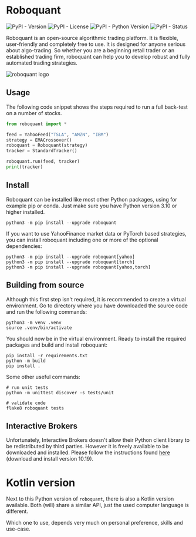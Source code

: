
# Roboquant

![PyPI - Version](https://img.shields.io/pypi/v/roboquant)
![PyPI - License](https://img.shields.io/pypi/l/roboquant)
![PyPI - Python Version](https://img.shields.io/pypi/pyversions/roboquant)
![PyPI - Status](https://img.shields.io/pypi/status/roboquant)

Roboquant is an open-source algorithmic trading platform. It is flexible, user-friendly and completely free to use. It is designed for anyone serious about algo-trading. So whether you are a beginning retail trader or an established trading firm, roboquant can help you to develop robust and fully automated trading strategies.

![roboquant logo](https://github.com/neurallayer/roboquant.py/raw/main/docs/roboquant_header.png)

## Usage
The following code snippet shows the steps required to run a full back-test on a number of stocks.

```python
from roboquant import *

feed = YahooFeed("TSLA", "AMZN", "IBM")
strategy = EMACrossover()
roboquant = Roboquant(strategy)
tracker = StandardTracker()

roboquant.run(feed, tracker)
print(tracker)
```

## Install
Roboquant can be installed like most other Python packages, using for example pip or conda. Just make sure you have Python version 3.10 or higher installed.

```shell
python3 -m pip install --upgrade roboquant
```

If you want to use YahooFinance market data or PyTorch based strategies, you can install roboquant including one or more of the optional dependencies:

```shell
python3 -m pip install --upgrade roboquant[yahoo]
python3 -m pip install --upgrade roboquant[torch]
python3 -m pip install --upgrade roboquant[yahoo,torch]
```

## Building from source
Although this first step isn't required, it is recommended to create a virtual environment. Go to directory where you have downloaded the source code and run the following commands:

```shell
python3 -m venv .venv
source .venv/bin/activate
```

You should now be in the virtual environment. Ready to install the required packages and build and install roboquant:

```shell
pip install -r requirements.txt
python -m build
pip install .
```

Some other useful commands:

```shell
# run unit tests
python -m unittest discover -s tests/unit 

# validate code
flake8 roboquant tests
```


## Interactive Brokers
Unfortunately, Interactive Brokers doesn't allow their Python client library to be redistributed by third parties. However it is freely available to be downloaded and installed. Please follow the instructions found [here](https://ibkrcampus.com/ibkr-quant-news/interactive-brokers-python-api-native-a-step-by-step-guide/) (download and install version 10.19).  

# Kotlin version
Next to this Python version of `roboquant`, there is also a Kotlin version available. Both (will) share a similar API, just the used computer language is different.

Which one to use, depends very much on personal preference, skills and use-case.
